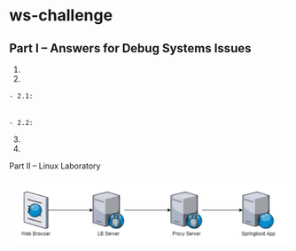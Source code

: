 # ws-challenge


## Part I – Answers for Debug Systems Issues

1. 

2. 

	- 2.1: 
	

	- 2.2: 


3. 


4. 



Part II – Linux Laboratory

![A test image](lb.png)